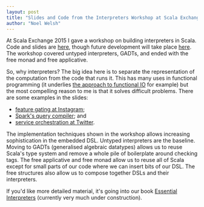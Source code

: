 ```yaml
---
layout: post
title: "Slides and Code from the Interpreters Workshop at Scala Exchange 2015"
author: "Noel Welsh"
---
```


At Scala Exchange 2015 I gave a workshop on building interpreters in Scala. Code and slides are [here][workshop-code], though future development will take place [here][ei-code]. The workshop covered untyped interpreters, GADTs, and ended with the free monad and free applicative.

<!-- break -->

So, why interpreters? The big idea here is to separate the representation of the computation from the code that runs it. This has many uses in functional programming (it underlies [the approach to functional IO][monadic-io] for example) but the most compelling reason to me is that it solves difficult problems. There are some examples in the slides:

- [feature gating at Instagram][feature-gating];
- [Spark's query compiler][spark-catalyst]; and
- [service orchestration at Twitter][stitch].

The implementation techniques shown in the workshop allows increasing sophistication in the embedded DSL. Untyped interpreters are the baseline. Moving to GADTs (generalised algebraic datatypes) allows us to reuse Scala's type system and remove a whole pile of boilerplate around checking tags. The free applicative and free monad allow us to reuse all of Scala except for small parts of our code where we can insert bits of our DSL. The free structures also allow us to compose together DSLs and their interpreters.

If you'd like more detailed material, it's going into our book [Essential Interpreters][ei] (currently very much under construction).

[workshop-code]: https://github.com/underscoreio/scalax15-interpreters
[ei-code]: https://github.com/underscoreio/essential-interpreters-code
[monadic-io]: http://underscore.io/blog/posts/2015/04/28/monadic-io-laziness-makes-you-free.html
[feature-gating]: http://engineering.instagram.com/posts/496049610561948/flexible-feature-control-at-instagram/
[spark-catalyst]: http://people.csail.mit.edu/matei/papers/2015/sigmod_spark_sql.pdf
[stitch]: https://engineering.twitter.com/university/videos/introducing-stitch
[ei]: http://underscore.io/books/advanced-scala-scalaz/
